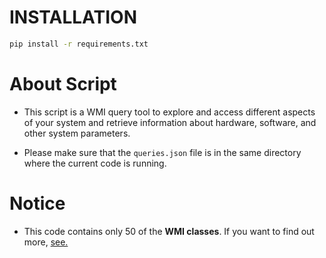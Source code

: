 # INSTALLATION

```bash
pip install -r requirements.txt
```

# About Script
* This script is a WMI query tool to explore and access different aspects of your system and retrieve information about hardware, software, and other system parameters.

* Please make sure that the `queries.json` file is in the same directory where the current code is running.

# Notice

* This code contains only 50 of the **WMI classes**. If you want to find out more, [see.](https://learn.microsoft.com/en-us/windows/win32/wmisdk/wmi-start-page)
